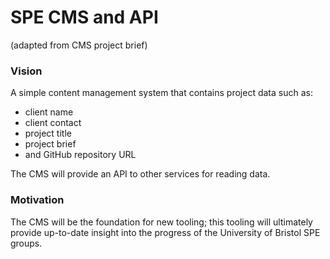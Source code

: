 # SPE CMS and API 

(adapted from CMS project brief)

### Vision
A simple content management system that contains project data such as:
 - client name
 - client contact
 - project title 
 - project brief
 - and GitHub repository URL

The CMS will provide an API to other services for reading data.

### Motivation
The CMS will be the foundation for new tooling; this tooling will ultimately provide up-to-date insight into the progress of the University of Bristol SPE groups.
